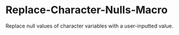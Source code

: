 # Replace-Character-Nulls-Macro
Replace null values of character variables with a user-inputted value.
